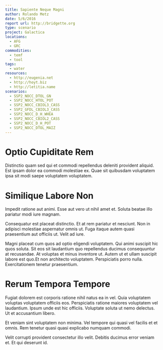 ```yaml
---
title: Sapiente Neque Magni
author: Rolando Metz
date: 5/6/2016
report url: http://bridgette.org
type: scenario
project: Galactica
locations:
  - AFG
  - GRC
commodities:
  - temf
  - tool
tags:
  - water
resources:
  - http://eugenia.net
  - http://hoyt.biz
  - http://letitia.name
scenarios:
  - SSP2_NOCC_DTOL_GN
  - SSP2_NOCC_HTOL_POT
  - SSP2_NOCC_CBIOL3_CASS
  - SSP2_GFDL_CBIOL3_CASS
  - SSP2_NOCC_D_H_WHEA
  - SSP2_NOCC_CBIOL2_CASS
  - SSP2_NOCC_D_H_POT
  - SSP2_NOCC_DTOL_MAIZ
---
```

# Optio Cupiditate Rem
Distinctio quam sed qui et commodi repellendus deleniti provident aliquid. Est ipsam dolor ea commodi molestiae ex. Quae sit quibusdam voluptatem ipsa sit modi saepe voluptatem voluptatem.

# Similique Labore Non
Impedit ratione aut animi. Esse aut vero ut nihil amet et. Soluta beatae illo pariatur modi iure magnam.
 Consequatur est placeat distinctio. Et at rem pariatur et nesciunt. Non in adipisci molestiae aspernatur omnis ut. Fuga itaque autem quasi praesentium aut officiis ut. Velit ad iure.
 Magni placeat cum quos ad optio eligendi voluptatem. Qui animi suscipit hic quos soluta. Sit eos sit laudantium quo repellendus ducimus consequuntur at recusandae. At voluptas et minus inventore ut. Autem ut et ullam suscipit labore est quo.Et non architecto voluptatem. Perspiciatis porro nulla. Exercitationem tenetur praesentium.

# Rerum Tempora Tempore
Fugiat dolorem est corporis ratione nihil natus ea in vel. Quia voluptatem voluptas voluptatem officiis eos. Perspiciatis ratione maiores voluptatem vel laudantium. Ipsum unde est hic officiis. Voluptate soluta ut nemo delectus. Ut et accusantium libero.
 Et veniam sint voluptatem non minima. Vel tempore qui quasi vel facilis et et omnis. Rem tenetur quasi quasi explicabo numquam commodi.
 Velit corrupti provident consectetur illo velit. Debitis ducimus error veniam et. Et qui deserunt id.
